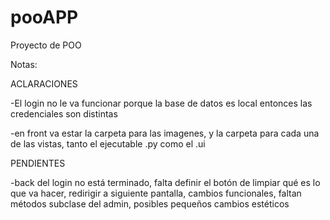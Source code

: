 # pooAPP
Proyecto de POO

Notas: 

ACLARACIONES

-El login no le va funcionar porque la base de datos es local entonces las credenciales son distintas

-en front va estar la carpeta para las imagenes, y la carpeta para cada una de las vistas, tanto el ejecutable .py como el .ui


PENDIENTES

-back del login no está terminado, falta definir el botón de limpiar qué es lo que va hacer, redirigir a siguiente pantalla, cambios funcionales, faltan métodos subclase del admin, posibles pequeños cambios estéticos


